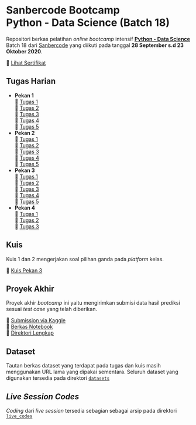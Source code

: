 # Sanbercode Bootcamp<br>Python - Data Science (Batch 18)

Repositori berkas pelatihan _online bootcamp_ intensif [**Python - Data Science**](https://sanbercode.com/bootcamp/python-data-science) Batch 18 dari [Sanbercode](https://sanbercode.com) yang diikuti pada tanggal **28 September s.d 23 Oktober 2020**.

📜 [Lihat Sertifikat](certificate.pdf)

## Tugas Harian

- **Pekan 1**<br>
    📝 [Tugas 1](tasks/Tugas_1_Pekan_1.ipynb)<br>
    📝 [Tugas 2](tasks/Tugas_2_Pekan_1.ipynb)<br>
    📝 [Tugas 3](tasks/Tugas_3_Pekan_1.ipynb)<br>
    📝 [Tugas 4](tasks/Tugas_4_Pekan_1.ipynb)<br>
    📝 [Tugas 5](tasks/Tugas_5_Pekan_1.ipynb)<br>
- **Pekan 2**<br>
    📝 [Tugas 1](tasks/Tugas_1_Pekan_2.ipynb)<br>
    📝 [Tugas 2](tasks/Tugas_2_Pekan_2.ipynb)<br>
    📝 [Tugas 3](tasks/Tugas_3_Pekan_2.ipynb)<br>
    📝 [Tugas 4](tasks/Tugas_4_Pekan_2.ipynb)<br>
    📝 [Tugas 5](tasks/Tugas_5_Pekan_2.ipynb)<br>
- **Pekan 3**<br>
    📝 [Tugas 1](tasks/Tugas_1_Pekan_3.ipynb)<br>
    📝 [Tugas 2](tasks/Tugas_2_Pekan_3.ipynb)<br>
    📝 [Tugas 3](tasks/Tugas_3_Pekan_3.ipynb)<br>
    📝 [Tugas 4](tasks/Tugas_4_Pekan_3.ipynb)<br>
    📝 [Tugas 5](tasks/Tugas_5_Pekan_3.ipynb)<br>
- **Pekan 4**<br>
    📝 [Tugas 1](tasks/Tugas_1_Pekan_4.ipynb)<br>
    📝 [Tugas 2](tasks/Tugas_2_Pekan_4.ipynb)<br>
    📝 [Tugas 3](tasks/Tugas_3_Pekan_4.ipynb)<br>

## Kuis

Kuis 1 dan 2 mengerjakan soal pilihan ganda pada _platform_ kelas.

📝 [Kuis Pekan 3](tasks/Kuis_Pekan_3.ipynb)

## Proyek Akhir

Proyek akhir _bootcamp_ ini yaitu mengirimkan submisi data hasil prediksi sesuai _test case_ yang telah diberikan.

🔗 [Submission via Kaggle](https://www.kaggle.com/competitions/sanbercode-python-ds-dasar-batch18/)<br>
📝 [Berkas Notebook](final_project/Final_Project.ipynb)<br>
📁 [Direktori Lengkap](final_project)

## Dataset

Tautan berkas dataset yang terdapat pada tugas dan kuis masih menggunakan URL lama yang dipakai sementara. Seluruh dataset yang digunakan tersedia pada direktori [`datasets`](datasets)

## _Live Session Codes_

_Coding_ dari _live session_ tersedia sebagian sebagai arsip pada direktori [`live_codes`](live_codes)
